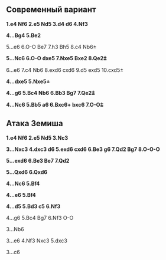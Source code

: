 ## Современный вариант

**1.e4 Nf6 2.e5 Nd5 3.d4 d6 4.Nf3**

**4...Bg4 5.Be2**

5...e6 6.O-O Be7 7.h3 Bh5 8.c4 Nb6±

**5...Nc6 6.O-O dxe5 7.Nxe5 Bxe2 8.Qe2⩲**

6...e6 7.c4 Nb6 8.exd6 cxd6 9.d5 exd5 10.cxd5±

**4...dxe5 5.Nxe5±**

**4...g6 5.Bc4 Nb6 6.Bb3 Bg7 7.Qe2⩲**

**4...Nc6 5.Bb5 a6 6.Bxc6+ bxc6 7.O-O⩲**

## Атака Земиша

**1.e4 Nf6 2.e5 Nd5 3.Nc3**

**3...Nxc3 4.dxc3 d6 5.exd6 cxd6 6.Be3 g6 7.Qd2 Bg7 8.O-O-O**

**5...exd6 6.Be3 Be7 7.Qd2**

**5...Qxd6 6.Qxd6**

**4...Nc6 5.Bf4**

**4...e6 5.Bf4**

**4...d5 5.Bd3 c5 6.Nf3**

4...g6 5.Bc4 Bg7 6.Nf3 O-O

3...Nb6

3...e6 4.Nf3 Nxc3 5.dxc3

3...c6